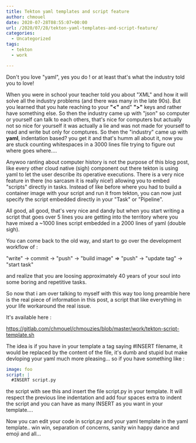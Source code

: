 ```yaml
---
title: Tekton yaml templates and script feature
author: chmouel
date: 2020-07-28T08:55:07+00:00
url: /2020/07/28/tekton-yaml-templates-and-script-feature/
categories:
  - Uncategorized
tags:
  - tekton
  - work

---
```

Don't you love "yaml", yes you do ! or at least that's what the industry told you to love!

When you were in school your teacher told you about "XML" and how it will solve all the industry problems (and there was many in the late 90s). But you learned that you hate reaching to your **"<"** and" **">"** keys and rather have something else. So then the industry came up with "json" so computer or yourself can talk to each others, that's nice for computers but actually not so nice for yourself it was actually a lie and was not made for yourself to read and write but only for comptures. So then the "industry" came up with **yaml**, indentation based? you get it and that's humm all about it, now you are stuck counting whitespaces in a 3000 lines file trying to figure out where goes where....

Anywoo ranting about computer history is not the purpose of this blog post, like every other cloud native (sigh) component out there tekton is using yaml to let the user describe its operative executions. There is a very nice feature in there (no sarcasm it is really nice!) allowing you to embed "scripts" directly in tasks. Instead of like before where you had to build a container image with your script and run it from tekton, you can now just specify the script embedded directly in your "Task" or "Pipeline".

All good, all good, that's very nice and dandy but when you start writing a script that goes over 5 lines you are getting into the territory where you have mixed a ~1000 lines script embedded in a 2000 lines of yaml (double sigh).

You can come back to the old way, and start to go over the development workflow of :

"write" -> commit -> "push" -> "build image" => "push" -> "update tag" -> "start task"

and realize that you are loosing approximately 40 years of your soul into some boring and repetitive tasks.

So now that i am over talking to myself with this way too long preamble here is the real piece of information in this post, a script that like everything in your life workaround the real issue.

It's available here :

<a href="https://gitlab.com/chmouel/chmouzies/blob/master/work/tekton-script-template.sh" target="_blank" rel="noreferrer noopener">https://gitlab.com/chmouel/chmouzies/blob/master/work/tekton-script-template.sh</a>

The idea is if you have in your template a tag saying #INSERT filename, it would be replaced by the content of the file, it's dumb and stupid but make devloping your yaml much more pleasing... so if you have something like :

```yaml
image: foo
script: |
  #INSERT script.py
```

the script with see this and insert the file script.py in your template. It will respect the previous line indentation and add four spaces extra to indent the script and you can have as many INSERT as you want in your template....

Now you can edit your code in script.py and your yaml template in the yaml template.. win win, separation of concerns, sanity win happy dance and emoji and all...
